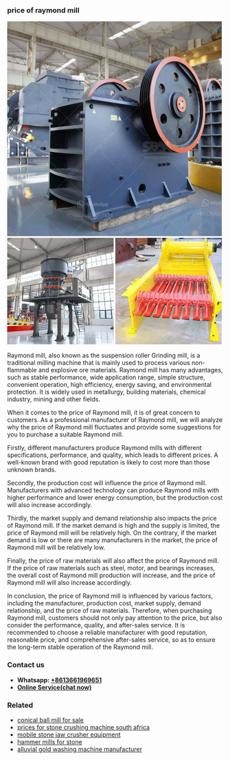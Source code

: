 <h3>price of raymond mill</h3><img src='1708663476.jpg' alt=''><p>Raymond mill, also known as the suspension roller Grinding mill, is a traditional milling machine that is mainly used to process various non-flammable and explosive ore materials. Raymond mill has many advantages, such as stable performance, wide application range, simple structure, convenient operation, high efficiency, energy saving, and environmental protection. It is widely used in metallurgy, building materials, chemical industry, mining and other fields.</p><p>When it comes to the price of Raymond mill, it is of great concern to customers. As a professional manufacturer of Raymond mill, we will analyze why the price of Raymond mill fluctuates and provide some suggestions for you to purchase a suitable Raymond mill.</p><p>Firstly, different manufacturers produce Raymond mills with different specifications, performance, and quality, which leads to different prices. A well-known brand with good reputation is likely to cost more than those unknown brands.</p><p>Secondly, the production cost will influence the price of Raymond mill. Manufacturers with advanced technology can produce Raymond mills with higher performance and lower energy consumption, but the production cost will also increase accordingly.</p><p>Thirdly, the market supply and demand relationship also impacts the price of Raymond mill. If the market demand is high and the supply is limited, the price of Raymond mill will be relatively high. On the contrary, if the market demand is low or there are many manufacturers in the market, the price of Raymond mill will be relatively low.</p><p>Finally, the price of raw materials will also affect the price of Raymond mill. If the price of raw materials such as steel, motor, and bearings increases, the overall cost of Raymond mill production will increase, and the price of Raymond mill will also increase accordingly.</p><p>In conclusion, the price of Raymond mill is influenced by various factors, including the manufacturer, production cost, market supply, demand relationship, and the price of raw materials. Therefore, when purchasing Raymond mill, customers should not only pay attention to the price, but also consider the performance, quality, and after-sales service. It is recommended to choose a reliable manufacturer with good reputation, reasonable price, and comprehensive after-sales service, so as to ensure the long-term stable operation of the Raymond mill.</p><h3>Contact us</h3><ul><li><strong>Whatsapp:&nbsp;<a href="https://wa.me/8613661969651">+8613661969651</a></strong></li><li><a href="https://swt.shibang-china.com/?git&amp;zhl&amp;price of raymond mill"><strong>Online Service(chat now)</strong></a></li></ul><h3>Related</h3><ul><li><a href='conical ball mill for sale.md'>conical ball mill for sale</a></li><li><a href='prices for stone crushing machine south africa.md'>prices for stone crushing machine south africa</a></li><li><a href='mobile stone jaw crusher equipment.md'>mobile stone jaw crusher equipment</a></li><li><a href='hammer mills for stone.md'>hammer mills for stone</a></li><li><a href='alluvial gold washing machine manufacturer.md'>alluvial gold washing machine manufacturer</a></li></ul>